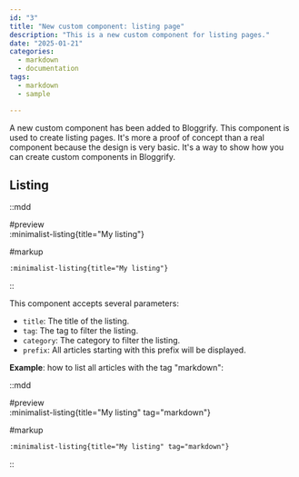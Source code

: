 ```yaml
---
id: "3"
title: "New custom component: listing page"
description: "This is a new custom component for listing pages."
date: "2025-01-21"
categories:
  - markdown
  - documentation
tags:
  - markdown
  - sample

---
```


A new custom component has been added to Bloggrify. This component is used to create listing pages.
It's more a proof of concept than a real component because the design is very basic.
It's a way to show how you can create custom components in Bloggrify.


## Listing

::mdd

#preview    
:minimalist-listing{title="My listing"}


#markup
```markdown
:minimalist-listing{title="My listing"}

```
::

This component accepts several parameters:
- `title`: The title of the listing.
- `tag`: The tag to filter the listing.
- `category`: The category to filter the listing.
- `prefix`: All articles starting with this prefix will be displayed.

**Example**: how to list all articles with the tag "markdown":

::mdd

#preview    
:minimalist-listing{title="My listing" tag="markdown"}


#markup
```markdown
:minimalist-listing{title="My listing" tag="markdown"}

```
::
